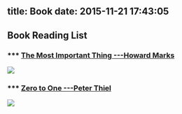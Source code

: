 title: Book
date: 2015-11-21 17:43:05
---
## Book Reading List
### *** [The Most Important Thing ---Howard Marks](http://book.douban.com/subject/5998772/)

![](http://7xoivc.com1.z0.glb.clouddn.com/The%20Most%20Important%20Thing.PNG)

### *** [Zero to One ---Peter Thiel](http://book.douban.com/subject/24753651/)
![](http://7xoivc.com1.z0.glb.clouddn.com/zero%20to%20one.PNG)
